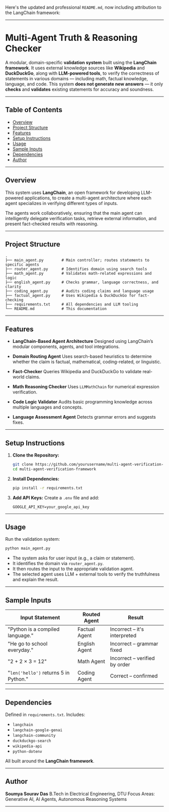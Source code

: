 Here's the updated and professional `README.md`, now including attribution to the LangChain framework:

---

# Multi-Agent Truth & Reasoning Checker

A modular, domain-specific **validation system** built using the **LangChain framework**. It uses external knowledge sources like **Wikipedia** and **DuckDuckGo**, along with **LLM-powered tools**, to verify the correctness of statements in various domains — including math, factual knowledge, language, and code.
This system **does not generate new answers** — it only **checks** and **validates** existing statements for accuracy and soundness.

---

## Table of Contents

* [Overview](#overview)
* [Project Structure](#project-structure)
* [Features](#features)
* [Setup Instructions](#setup-instructions)
* [Usage](#usage)
* [Sample Inputs](#sample-inputs)
* [Dependencies](#dependencies)
* [Author](#author)

---

## Overview

This system uses **LangChain**, an open framework for developing LLM-powered applications, to create a multi-agent architecture where each agent specializes in verifying different types of inputs.

The agents work collaboratively, ensuring that the main agent can intelligently delegate verification tasks, retrieve external information, and present fact-checked results with reasoning.

---

## Project Structure

```
.
├── main_agent.py        # Main controller; routes statements to specific agents
├── router_agent.py      # Identifies domain using search tools
├── math_agent.py        # Validates math-related expressions and logic
├── english_agent.py     # Checks grammar, language correctness, and clarity
├── coding_agent.py      # Audits coding claims and language usage
├── factual_agent.py     # Uses Wikipedia & DuckDuckGo for fact-checking
├── requirements.txt     # All dependencies and LLM tooling
└── README.md            # This documentation
```

---

## Features

* **LangChain-Based Agent Architecture**
  Designed using LangChain’s modular components, agents, and tool integrations.

* **Domain Routing Agent**
  Uses search-based heuristics to determine whether the claim is factual, mathematical, coding-related, or linguistic.

* **Fact-Checker**
  Queries Wikipedia and DuckDuckGo to validate real-world claims.

* **Math Reasoning Checker**
  Uses `LLMMathChain` for numerical expression verification.

* **Code Logic Validator**
  Audits basic programming knowledge across multiple languages and concepts.

* **Language Assessment Agent**
  Detects grammar errors and suggests fixes.

---

## Setup Instructions

1. **Clone the Repository:**

   ```bash
   git clone https://github.com/yourusername/multi-agent-verification-framework.git
   cd multi-agent-verification-framework
   ```

2. **Install Dependencies:**

   ```bash
   pip install -r requirements.txt
   ```

3. **Add API Keys:**
   Create a `.env` file and add:

   ```env
   GOOGLE_API_KEY=your_google_api_key
   ```

---

## Usage

Run the validation system:

```bash
python main_agent.py
```

* The system asks for user input (e.g., a claim or statement).
* It identifies the domain via `router_agent.py`.
* It then routes the input to the appropriate validation agent.
* The selected agent uses LLM + external tools to verify the truthfulness and explain the result.

---

## Sample Inputs

| Input Statement                       | Routed Agent  | Result                        |
| ------------------------------------- | ------------- | ----------------------------- |
| "Python is a compiled language."      | Factual Agent | Incorrect – it's interpreted  |
| "He go to school everyday."           | English Agent | Incorrect – grammar fixed     |
| "2 + 2 × 3 = 12"                      | Math Agent    | Incorrect – verified by order |
| "`len('hello')` returns 5 in Python." | Coding Agent  | Correct – confirmed           |

---

## Dependencies

Defined in `requirements.txt`. Includes:

* `langchain`
* `langchain-google-genai`
* `langchain-community`
* `duckduckgo-search`
* `wikipedia-api`
* `python-dotenv`

All built around the **LangChain framework**.

---

## Author

**Soumya Sourav Das**
B.Tech in Electrical Engineering, DTU
Focus Areas: Generative AI, AI Agents, Autonomous Reasoning Systems

---
